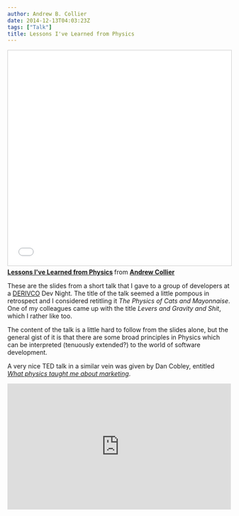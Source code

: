 ```yaml
---
author: Andrew B. Collier
date: 2014-12-13T04:03:23Z
tags: ["Talk"]
title: Lessons I've Learned from Physics
---
```


<!--more-->

<iframe src="//www.slideshare.net/slideshow/embed_code/key/fS3YAp43ihxMa3" width="595" height="485" frameborder="0" marginwidth="0" marginheight="0" scrolling="no" style="border:1px solid #CCC; border-width:1px; margin-bottom:5px; max-width: 100%;" allowfullscreen> </iframe> <div style="margin-bottom:5px"> <strong> <a href="//www.slideshare.net/andrewbcollier/lessons-fromphysics" title="Lessons I've Learned from Physics" target="_blank">Lessons I've Learned from Physics</a> </strong> from <strong><a target="_blank" href="https://www.slideshare.net/andrewbcollier">Andrew Collier</a></strong> </div>

These are the slides from a short talk that I gave to a group of developers at a [DERIVCO](http://www.derivcodev.com/) Dev Night. The title of the talk seemed a little pompous in retrospect and I considered retitling it _The Physics of Cats and Mayonnaise_. One of my colleagues came up with the title _Levers and Gravity and Shit_, which I rather like too.

The content of the talk is a little hard to follow from the slides alone, but the general gist of it is that there are some broad principles in Physics which can be interpreted (tenuously extended?) to the world of software development.

A very nice TED talk in a similar vein was given by Dan Cobley, entitled [_What physics taught me about marketing_](https://www.ted.com/talks/dan_cobley_what_physics_taught_me_about_marketing?language=en).

<div style="max-width:640"><div style="position:relative;height:0;padding-bottom:56.25%"><iframe src="https://embed.ted.com/talks/dan_cobley_what_physics_taught_me_about_marketing" width="640" height="360" style="position:absolute;left:0;top:0;width:100%;height:100%" frameborder="0" scrolling="no" allowfullscreen></iframe></div></div>